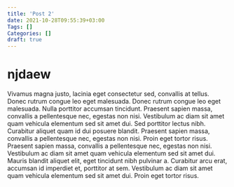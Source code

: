 ```yaml
---
title: 'Post 2'
date: 2021-10-28T09:55:39+03:00
Tags: []
Categories: []
draft: true 
---
```



# njdaew


Vivamus magna justo, lacinia eget consectetur sed, convallis at tellus. Donec rutrum congue leo eget malesuada. Donec rutrum congue leo eget malesuada. Nulla porttitor accumsan tincidunt.
Praesent sapien massa, convallis a pellentesque nec, egestas non nisi. Vestibulum ac diam sit amet quam vehicula elementum sed sit amet dui. Sed porttitor lectus nibh. Curabitur aliquet quam id dui posuere blandit.
Praesent sapien massa, convallis a pellentesque nec, egestas non nisi. Proin eget tortor risus. Praesent sapien massa, convallis a pellentesque nec, egestas non nisi. Vestibulum ac diam sit amet quam vehicula elementum sed sit amet dui.
Mauris blandit aliquet elit, eget tincidunt nibh pulvinar a. Curabitur arcu erat, accumsan id imperdiet et, porttitor at sem. Vestibulum ac diam sit amet quam vehicula elementum sed sit amet dui. Proin eget tortor risus.